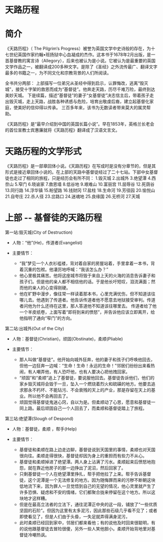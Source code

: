 # 天路历程

# 简介
《天路历程》（ The Pilgrim‘s Progress）被誉为英国文学中史诗般的存在，为十七世纪英国作家约翰•班扬狱中心血凝成的杰作。这本书于1678年2月出版，是一首基督教的寓言诗（Allegory），后来也被认为是小说。它被认为是最重要的英国文学作品之一，被翻译成200多种文字。是除了《圣经》之外流传最广、翻译文字最多的书籍之一，为不同文化和宗教背景的人们所阅读。

全书共分两部： 上部描写一位弟兄从圣经中得到启示，认罪悔改，逃离“毁灭城”，接受十字架的救恩而成为“基督徒”。他奔走天路，历尽千难万险，最终到达美妙天城。 下是续篇，描述“基督徒”的妻子“女基督徒”决志信主后，带着孩子走出毁灭城，走上天路，战胜各种诱惑与危险，培育出敬虔后裔，建立起基督化家庭，使美好的信仰得以传承。 三百多年来，该书为无数读者带来莫大的属灵帮助。

《天路历程》是“最早介绍到中国的英国长篇小说”。早在1853年，英格兰长老会的首位宣教士宾惠廉就将《天路历程》翻译成了汉语文言文。

# 天路历程的文学形式
《天路历程》是一部章回体小说。《天路历程》在写成时是没有分章节的，但是其形式是接近章回体小说的。在上部的天路中基督徒经过了二十七站。下部中女基督徒也走过了相同的旅程，只是经历会有所不同：
1.毁灭城 2.出城外 3.绝望潭 4.西奈山 5.窄门 6.晓谕家 7.救恩墙 8.低谷地 9.艰难山 10.富丽宫 11.屈辱谷 12.死荫谷 13.同行路 14.浮华镇 15.盼望路 16.钱财冈 17.盐柱 18.生命河 19.芳径园 20.愉悦山 21.自夸庄 22.杀人径 23.岔路口 24.迷魂地 25.良缘国 26.无桥河 27.天城

# 上部 -- 基督徒的天路历程

第一站:毁灭城(City of Destruction)

- 人物：“他”(He)，传道者(Evangelist) 

- 主要情节：
  - “我”梦见一个人衣衫褴褛，背对着自家的房屋站着，手里拿着一本书，背着沉重的包袱。他凄厉地呼喊：“我该怎么办？”
  - 他心里极其痛苦。他将这座城市将毁于来自上天的火海的消息告诉妻子和孩子们。但是他的亲人都不相信他的话。于是他长吁短叹，泪流满面；然而他的亲人的心变得刚硬。
  - 他在旷野中漫步，像往常一样读着那本书，心里充满忧伤，但不知道该往哪儿去。他遇到了传道者。他告诉传道者他不愿意去地狱接受审判。传道者问他为什么还待在这里，那人答道他不知道该往哪里去。
传道者给了他一个羊皮纸卷，上面写着“即将到来的愤怒”，并告诉他应该立即离开，给他指明了通向“窄门”的方向。

第二站:出城外(Out of the City)

- 人物：基督徒(Christian)，顽固(Obstinate)，柔顺(Pliable)

- 主要情节：
  - 那人叫做“基督徒”。他开始向城外狂奔，他的妻子和孩子们呼唤他回去，但他一边狂奔一边喊：“生命！生命！永远的生命！”邻居们纷纷出来看热闹，有人嘲弄他，有人恐吓他，也有人要决心把他拽回家。
  - “顽固”和“柔顺”追上了基督徒，要说服他回去。基督徒告诉他们，他们的家乡毁灭城将会毁于一旦，坠入一个燃烧着烈火和硫磺的地方。他要去追求那永不朽坏、不能玷污、不会衰残的天上的产业，那是存留在天上的基业。所以他不会再回去了。
  - 顽固觉得基督徒鬼迷心窍，自以为是。但柔顺动了心思，愿意和基督徒一同上路。最后顽固自己一个人回去了，而柔顺和基督徒踏上了旅程。

 第三站:绝望潭(Slough of Despond)

- 人物：基督徒，柔顺 ，帮手(Help)

- 主要情节：
  - 基督徒和柔顺在路上边走边聊，基督徒说到天国里的事情，柔顺也对天国很向往。柔顺走得很快，基督徒却因为身上的重担而有些力不从心。
  - 基督徒和柔顺掉进了绝望潭。两人身上沾满了污水。柔顺起来后愤怒地抱怨，就在靠近他房子的那一边挣出了泥沼，然后回家了。
  - 只剩基督徒一个人在绝望潭里挣扎，帮手把他拉了上来。帮手告诉基督徒，这个泥潭是一个无法修复的地方。因为随悔罪而来的污秽不断朝这块低地流下来，因为罪人一旦觉悟到自己的无望的情况，他心灵里就产生了许多恐惧、疑虑和不安的情绪，它们都聚合拢来停留在这个地方。所以这块地才这样糟。
  - 但是在最高立法者的立法下，通往泥潭正中央的这一段，铺放了“一些优质坚固的石阶”。但因为这里有太多泥污，因此那些石级几乎看不见了；或者即使看见了，但是人们由于头昏，一失足就弄得满身泥污，
  - 此时柔顺已经回到家中，邻居们都来看他；有的说他及时回来很聪明，有的说他跟基督徒去冒险很傻，另外一些人笑他胆小。柔顺开始背地里对基督徒冷嘲热讽。

















